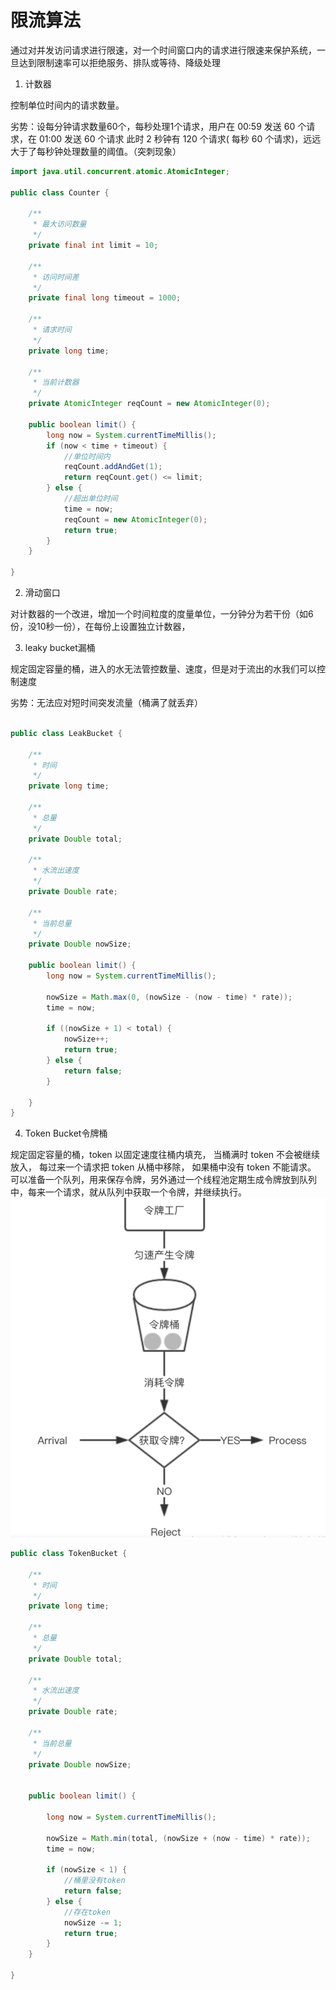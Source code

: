 # 限流算法

通过对并发访问请求进行限速，对一个时间窗口内的请求进行限速来保护系统，一旦达到限制速率可以拒绝服务、排队或等待、降级处理

1. 计数器

控制单位时间内的请求数量。

劣势：设每分钟请求数量60个，每秒处理1个请求，用户在 00:59 发送 60 个请求，在 01:00 发送 60 个请求 此时 2 秒钟有 120 个请求(
每秒 60 个请求)，远远大于了每秒钟处理数量的阈值。（突刺现象）

```java
import java.util.concurrent.atomic.AtomicInteger;

public class Counter {

    /**
     * 最大访问数量
     */
    private final int limit = 10;

    /**
     * 访问时间差
     */
    private final long timeout = 1000;

    /**
     * 请求时间
     */
    private long time;

    /**
     * 当前计数器
     */
    private AtomicInteger reqCount = new AtomicInteger(0);

    public boolean limit() {
        long now = System.currentTimeMillis();
        if (now < time + timeout) {
            //单位时间内
            reqCount.addAndGet(1);
            return reqCount.get() <= limit;
        } else {
            //超出单位时间
            time = now;
            reqCount = new AtomicInteger(0);
            return true;
        }
    }

}

```

2. 滑动窗口

对计数器的一个改进，增加一个时间粒度的度量单位，一分钟分为若干份（如6份，没10秒一份），在每份上设置独立计数器，

3. leaky bucket漏桶

规定固定容量的桶，进入的水无法管控数量、速度，但是对于流出的水我们可以控制速度

劣势：无法应对短时间突发流量（桶满了就丢弃）

```java

public class LeakBucket {

    /**
     * 时间
     */
    private long time;

    /**
     * 总量
     */
    private Double total;

    /**
     * 水流出速度
     */
    private Double rate;

    /**
     * 当前总量
     */
    private Double nowSize;

    public boolean limit() {
        long now = System.currentTimeMillis();

        nowSize = Math.max(0, (nowSize - (now - time) * rate));
        time = now;

        if ((nowSize + 1) < total) {
            nowSize++;
            return true;
        } else {
            return false;
        }

    }
}

```

4. Token Bucket令牌桶

规定固定容量的桶，token 以固定速度往桶内填充， 当桶满时 token 不会被继续放入， 每过来一个请求把 token 从桶中移除， 如果桶中没有
token 不能请求。
可以准备一个队列，用来保存令牌，另外通过一个线程池定期生成令牌放到队列中，每来一个请求，就从队列中获取一个令牌，并继续执行。
![](/static/image-dubbo/hystrix-bucket.png)

```java
public class TokenBucket {

    /**
     * 时间
     */
    private long time;

    /**
     * 总量
     */
    private Double total;

    /**
     * 水流出速度
     */
    private Double rate;

    /**
     * 当前总量
     */
    private Double nowSize;


    public boolean limit() {

        long now = System.currentTimeMillis();

        nowSize = Math.min(total, (nowSize + (now - time) * rate));
        time = now;

        if (nowSize < 1) {
            //桶里没有token
            return false;
        } else {
            //存在token
            nowSize -= 1;
            return true;
        }
    }

}
```